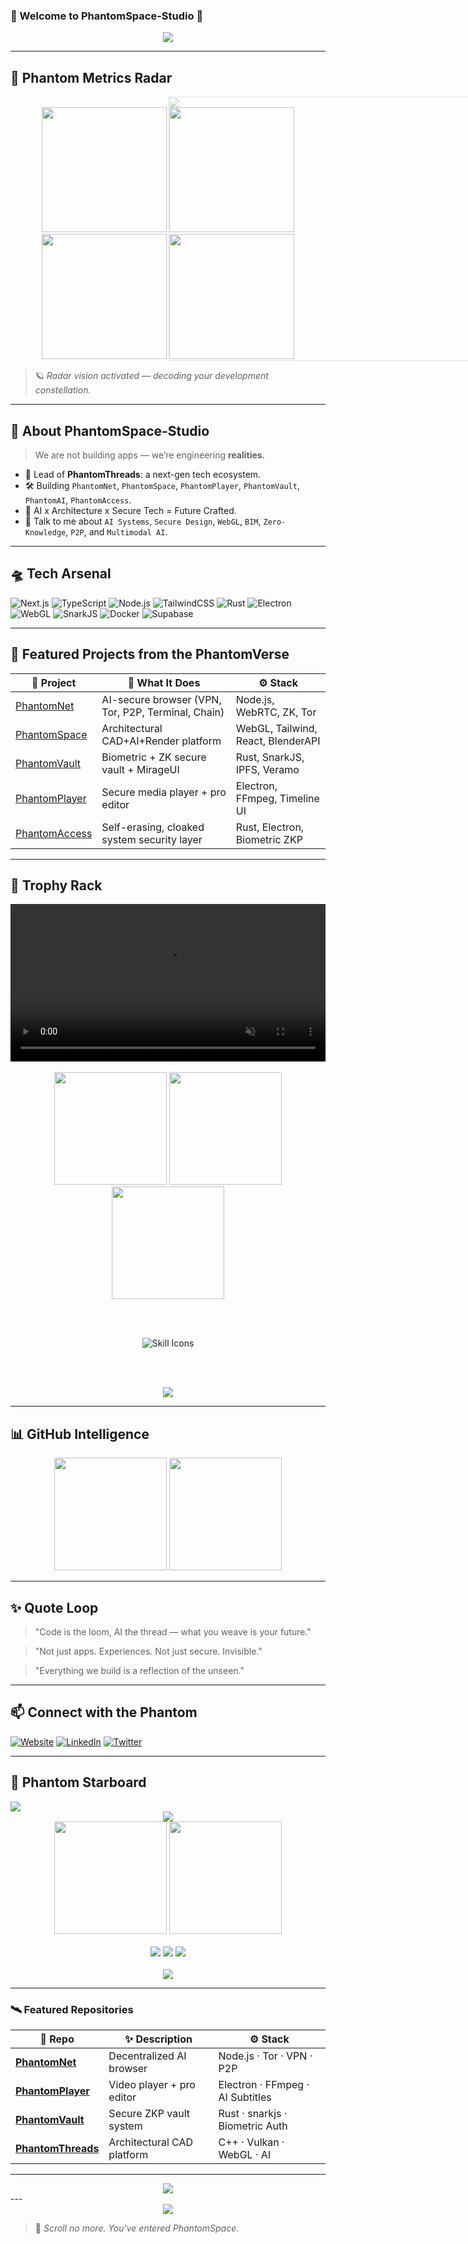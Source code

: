 ### 👾 Welcome to PhantomSpace-Studio 👾

<div align="center">
  <img src="https://readme-typing-svg.demolab.com?font=Fira+Code&pause=1000&color=00F9FF&width=1000&lines=Crafting+the+Future+with+Code%2C+AI%2C+and+Design.;Founder+of+PhantomThreads%3A+The+Tech+Multiverse.;Architecting+Neural+Spaces+and+Secure+Worlds."/>
</div>

---


## 🧿 Phantom Metrics Radar

<div align="center" style="position:relative; z-index:1;">
  <img src="https://phantomthreads.com/assets/parallax-bg.svg" width="100%" style="position:absolute; z-index:-1; opacity:0.4; top:0;" />
  
  <br/>

  <img src="https://github-profile-summary-cards.vercel.app/api/cards/profile-details?username=PhantomSpace-Studio&theme=radical" height="200" />
  
  <img src="https://github-profile-summary-cards.vercel.app/api/cards/productive-time?username=PhantomSpace-Studio&theme=radical&utcOffset=8" height="200" />
  
  <img src="https://github-profile-summary-cards.vercel.app/api/cards/repos-per-language?username=PhantomSpace-Studio&theme=radical" height="200" />
  
  <img src="https://github-profile-summary-cards.vercel.app/api/cards/most-commit-language?username=PhantomSpace-Studio&theme=radical" height="200" />

  <br/>
</div>

> 🪐 *Radar vision activated — decoding your development constellation.*


---

## 🧠 About PhantomSpace-Studio

> We are not building apps — we’re engineering **realities.**

- 🧵 Lead of **PhantomThreads**: a next-gen tech ecosystem.
- 🛠 Building `PhantomNet`, `PhantomSpace`, `PhantomPlayer`, `PhantomVault`, `PhantomAI`, `PhantomAccess`.
- 🧠 AI x Architecture x Secure Tech = Future Crafted.
- 💬 Talk to me about `AI Systems`, `Secure Design`, `WebGL`, `BIM`, `Zero-Knowledge`, `P2P`, and `Multimodal AI`.

---

## 🛸 Tech Arsenal

![Next.js](https://img.shields.io/badge/Next.js-000000?style=for-the-badge&logo=nextdotjs&logoColor=white)
![TypeScript](https://img.shields.io/badge/TypeScript-3178C6?style=for-the-badge&logo=typescript&logoColor=white)
![Node.js](https://img.shields.io/badge/Node.js-339933?style=for-the-badge&logo=nodedotjs&logoColor=white)
![TailwindCSS](https://img.shields.io/badge/TailwindCSS-38B2AC?style=for-the-badge&logo=tailwind-css&logoColor=white)
![Rust](https://img.shields.io/badge/Rust-000000?style=for-the-badge&logo=rust&logoColor=white)
![Electron](https://img.shields.io/badge/Electron-2C2E3B?style=for-the-badge&logo=electron&logoColor=9FEAF9)
![WebGL](https://img.shields.io/badge/WebGL-E34F26?style=for-the-badge&logo=webgl&logoColor=white)
![SnarkJS](https://img.shields.io/badge/ZKP-SnarkJS-purple?style=for-the-badge)
![Docker](https://img.shields.io/badge/Docker-0db7ed?style=for-the-badge&logo=docker&logoColor=white)
![Supabase](https://img.shields.io/badge/Supabase-3ECF8E?style=for-the-badge&logo=supabase&logoColor=white)

---

## 🌌 Featured Projects from the PhantomVerse

| 🧠 Project | 🚀 What It Does | ⚙️ Stack |
|-----------|------------------|------------|
| [PhantomNet](https://github.com/PhantomSpace-Studio/PhantomNet) | AI-secure browser (VPN, Tor, P2P, Terminal, Chain) | Node.js, WebRTC, ZK, Tor |
| [PhantomSpace](https://github.com/PhantomSpace-Studio/PhantomSpace) | Architectural CAD+AI+Render platform | WebGL, Tailwind, React, BlenderAPI |
| [PhantomVault](https://github.com/PhantomSpace-Studio/PhantomVault) | Biometric + ZK secure vault + MirageUI | Rust, SnarkJS, IPFS, Veramo |
| [PhantomPlayer](https://github.com/PhantomSpace-Studio/PhantomPlayer) | Secure media player + pro editor | Electron, FFmpeg, Timeline UI |
| [PhantomAccess](https://github.com/PhantomSpace-Studio/PhantomAccess) | Self-erasing, cloaked system security layer | Rust, Electron, Biometric ZKP |

---

## 🧩 Trophy Rack

<div align="center">
   <video width="100%" autoplay loop muted playsinline>
    <source src="https://phantomthreads.com/assets/trophy-parallax.mp4" type="video/mp4">
    Your browser does not support the video tag.
  </video>
  <br/><br/>
  <img src="https://github-readme-stats.vercel.app/api?username=PhantomSpace-Studio&show_icons=true&theme=tokyonight&hide_border=true&rank_icon=github" height="180"/>
<img src="https://streak-stats.demolab.com/?user=PhantomSpace-Studio&theme=tokyonight&hide_border=true" height="180"/>
<img src="https://github-readme-stats.vercel.app/api/top-langs/?username=PhantomSpace-Studio&layout=compact&theme=tokyonight&hide_border=true" height="180"/>

<br/><br/>

<img src="https://skillicons.dev/icons?i=github,git,vscode,linux,figma,docker,react,nextjs,ts,rust,electron,webgl,threejs&theme=dark" alt="Skill Icons" />

<br/><br/>

<img src="https://capsule-render.vercel.app/api?type=rect&color=gradient&height=100&section=header&text=🔥+Built+Different+🔥&fontSize=30&fontAlignY=35&desc=Award-Worthy+Tech+Craftsmanship&descAlignY=60&fontColor=ffffff"/>

</div>

---

## 📊 GitHub Intelligence

<div align="center">
  <img src="https://github-readme-stats.vercel.app/api?username=PhantomSpace-Studio&show_icons=true&theme=tokyonight&hide_border=true" height="180"/>
  <img src="https://github-readme-stats.vercel.app/api/top-langs/?username=PhantomSpace-Studio&layout=compact&theme=tokyonight&hide_border=true" height="180"/>
</div>

---

## ✨ Quote Loop

> "Code is the loom, AI the thread — what you weave is your future."

> "Not just apps. Experiences. Not just secure. Invisible."

> "Everything we build is a reflection of the unseen."

---

## 📫 Connect with the Phantom

[![Website](https://img.shields.io/badge/Website-PhantomThreads.com-black?style=for-the-badge&logo=google-chrome)](https://phantomthreads.com)
[![LinkedIn](https://img.shields.io/badge/LinkedIn-PhantomStudio-0077B5?style=for-the-badge&logo=linkedin&logoColor=white)](https://linkedin.com/in/phantomstudio)
[![Twitter](https://img.shields.io/badge/Twitter-%40PhantomTechLabs-1DA1F2?style=for-the-badge&logo=twitter&logoColor=white)](https://twitter.com/PhantomTechLabs)

---



## 🌌 Phantom Starboard

<img src="https://readme-typing-svg.demolab.com?font=Orbitron&pause=1000&color=00F9FF&center=true&vCenter=true&width=700&lines=%F0%9F%9A%80+Phantom+Starboard+Initiated;Visualizing+Constellations+of+Code;Tracking+Stars%2C+Commits%2C+Languages+%26+Impact..." align="center" />

<div align="center">
  <img src="https://capsule-render.vercel.app/api?type=wave&color=0:F000FF,100:00F9FF&height=140&section=header&text=🚀%20Phantom%20Starboard&fontAlign=50&fontAlignY=30&fontColor=FFFFFF&fontSize=40" />
</div>

<div align="center">
  <img src="https://github-readme-stats.vercel.app/api?username=PhantomSpace-Studio&show_icons=true&theme=tokyonight&count_private=true&hide_border=true&include_all_commits=true" height="180" />
  <img src="https://github-readme-stats.vercel.app/api/top-langs/?username=PhantomSpace-Studio&layout=compact&theme=tokyonight&hide_border=true" height="180" />
</div>

<br/>

<div align="center">
  <img src="https://github-profile-summary-cards.vercel.app/api/cards/profile-details?username=PhantomSpace-Studio&theme=tokyonight" />
  <img src="https://github-profile-summary-cards.vercel.app/api/cards/repos-per-language?username=PhantomSpace-Studio&theme=tokyonight" />
  <img src="https://github-profile-summary-cards.vercel.app/api/cards/most-commit-language?username=PhantomSpace-Studio&theme=tokyonight" />
</div>

<br/>

<div align="center">
  <img src="https://github-readme-streak-stats.herokuapp.com/?user=PhantomSpace-Studio&theme=tokyonight&hide_border=true&date_format=j%20M%5B%20Y%5D" />
</div>

---

### 🛰️ Featured Repositories

| 🌟 Repo | ✨ Description | ⚙️ Stack |
|--------|----------------|-----------|
| [**PhantomNet**](https://github.com/PhantomSpace-Studio/PhantomNet) | Decentralized AI browser | Node.js · Tor · VPN · P2P |
| [**PhantomPlayer**](https://github.com/PhantomSpace-Studio/PhantomPlayer) | Video player + pro editor | Electron · FFmpeg · AI Subtitles |
| [**PhantomVault**](https://github.com/PhantomSpace-Studio/PhantomVault) | Secure ZKP vault system | Rust · snarkjs · Biometric Auth |
| [**PhantomThreads**](https://github.com/PhantomSpace-Studio/PhantomThreads) | Architectural CAD platform | C++ · Vulkan · WebGL · AI |

---

<div align="center">
  <img src="https://capsule-render.vercel.app/api?type=wave&color=00F9FF&height=120&section=footer&text=✨%20Every%20Star%20is%20a%20Story%20✨&fontAlign=50&fontColor=FFFFFF&fontSize=20" />
</div>
---


<div align="center">
  <img src="https://capsule-render.vercel.app/api?type=waving&color=7F00FF&height=120&section=footer&text=Welcome+to+the+Threaded+Future&fontSize=22&fontColor=ffffff"/>
</div>

> 🌠 *Scroll no more. You've entered PhantomSpace.*
